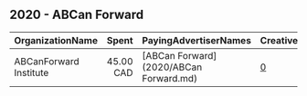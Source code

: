 ## 2020 - ABCan Forward 
|OrganizationName|Spent|PayingAdvertiserNames|CreativeUrls|Impressions|Genders|AgeBrackets|CountryCodes|BillingAddresses|CandidateBallotInformation|
|:---|---:|:---|:---|---:|:---|:---|:---|:---|:---|
|ABCanForward Institute|45.00 CAD|[ABCan Forward](2020/ABCan Forward.md)|[0](https://www.snap.com/political-ads/asset/84e5fb76e30b43e921b3f898f725c7c891d41183ee131b9d86854646050c856c?mediaType=png)|10,008||20-45|canada|CA||
